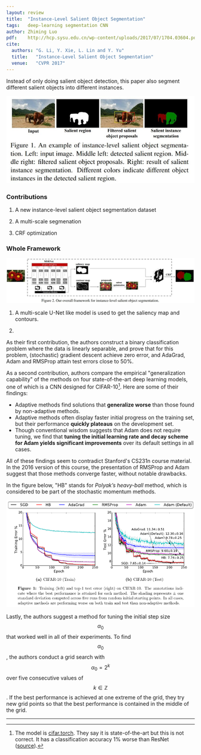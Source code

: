```yaml
---
layout: review
title:  "Instance-Level Salient Object Segmentation"
tags:   deep-learning segmentation CNN
author: Zhiming Luo
pdf:    http://hcp.sysu.edu.cn/wp-content/uploads/2017/07/1704.03604.pdf
cite:
  authors: "G. Li, Y. Xie, L. Lin and Y. Yu"
  title:   "Instance-Level Salient Object Segmentation"
  venue:   "CVPR 2017"
---
```


Instead of only doing salient object detection, this paper also segment different salient objects into different instances.

![](/deep-learning/images/salient-instance/idea.jpg)

### Contributions

1. A new instance-level salient object segmentation dataset

2. A multi-scale segmenation 

3. CRF optimization


### Whole Framework

![](/deep-learning/images/salient-instance/framework.jpg)

1. A multi-scale U-Net like model is used to get the saliency map and contours.

2. 

As their first contribution, the authors construct a binary classification problem where the data is linearly separable, and prove that for this problem, (stochastic) gradient descent achieve zero error, and AdaGrad, Adam and RMSProp attain test errors close to 50%.

As a second contribution, authors compare the empirical "generalization capability" of the methods on four state-of-the-art deep learning models, one of which is a CNN designed for CIFAR-10[^1]. Here are some of their findings:

* Adaptive methods find solutions that **generalize worse** than those found by non-adaptive methods.
* Adaptive methods often display faster initial progress on the training set, but their performance **quickly plateaus** on the development set.
* Though conventional wisdom suggests that Adam does not require tuning, we find that **tuning the initial learning rate and decay scheme for Adam yields significant improvements** over its default settings in all cases.

All of these findings seem to contradict Stanford's CS231n course material. In the 2016 version of this course, the presentation of RMSProp and Adam suggest that those methods converge faster, without notable drawbacks.

In the figure below, "HB" stands for _Polyak’s heavy-ball_ method, which is considered to be part of the stochastic momentum methods. 

![](/deep-learning/images/adaptive-methods-comparison.png)

Lastly, the authors suggest a method for tuning the initial step size $$ \alpha_0 $$ that worked well in all of their experiments. To find $$ \alpha_0 $$, the authors conduct a grid search with $$ \alpha_0 = 2^k $$ over five consecutive values of $$ k \in \mathbb{Z} $$. If the best performance is achieved at one extreme of the grid, they try new grid points so that the best performance is contained in the middle of the grid.

---

[^1]: The model is [cifar.torch](http://torch.ch/blog/2015/07/30/cifar.html). They say it is state-of-the-art but this is not correct. It has a classification accuracy 1% worse than ResNet ([source](http://rodrigob.github.io/are_we_there_yet/build/classification_datasets_results.html)).